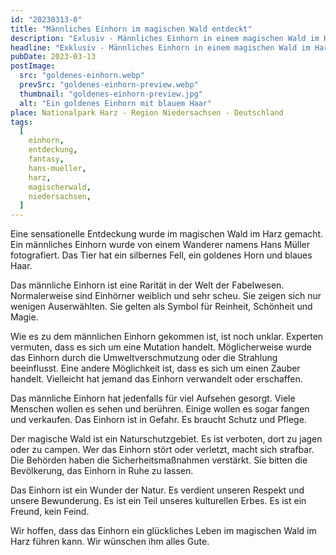 ```yaml
---
id: "20230313-0"
title: "Männliches Einhorn im magischen Wald entdeckt"
description: "Exlusiv - Männliches Einhorn in einem magischen Wald im Harz entdeckt. Lese hier mehr dazu."
headline: "Exklusiv - Männliches Einhorn in einem magischen Wald im Harz entdeckt"
pubDate: 2023-03-13
postImage:
  src: "goldenes-einhorn.webp"
  prevSrc: "goldenes-einhorn-preview.webp"
  thumbnail: "goldenes-einhorn-preview.jpg"
  alt: "Ein goldenes Einhorn mit blauem Haar"
place: Nationalpark Harz - Region Niedersachsen - Deutschland
tags:
  [
    einhorn,
    entdeckung,
    fantasy,
    hans-mueller,
    harz,
    magischerwald,
    niedersachsen,
  ]
---
```


Eine sensationelle Entdeckung wurde im magischen Wald im Harz gemacht. Ein männliches Einhorn wurde von einem Wanderer namens Hans Müller fotografiert. Das Tier hat ein silbernes Fell, ein goldenes Horn und blaues Haar.

Das männliche Einhorn ist eine Rarität in der Welt der Fabelwesen. Normalerweise sind Einhörner weiblich und sehr scheu. Sie zeigen sich nur wenigen Auserwählten. Sie gelten als Symbol für Reinheit, Schönheit und Magie.

Wie es zu dem männlichen Einhorn gekommen ist, ist noch unklar. Experten vermuten, dass es sich um eine Mutation handelt. Möglicherweise wurde das Einhorn durch die Umweltverschmutzung oder die Strahlung beeinflusst. Eine andere Möglichkeit ist, dass es sich um einen Zauber handelt. Vielleicht hat jemand das Einhorn verwandelt oder erschaffen.

Das männliche Einhorn hat jedenfalls für viel Aufsehen gesorgt. Viele Menschen wollen es sehen und berühren. Einige wollen es sogar fangen und verkaufen. Das Einhorn ist in Gefahr. Es braucht Schutz und Pflege.

Der magische Wald ist ein Naturschutzgebiet. Es ist verboten, dort zu jagen oder zu campen. Wer das Einhorn stört oder verletzt, macht sich strafbar. Die Behörden haben die Sicherheitsmaßnahmen verstärkt. Sie bitten die Bevölkerung, das Einhorn in Ruhe zu lassen.

Das Einhorn ist ein Wunder der Natur. Es verdient unseren Respekt und unsere Bewunderung. Es ist ein Teil unseres kulturellen Erbes. Es ist ein Freund, kein Feind.

Wir hoffen, dass das Einhorn ein glückliches Leben im magischen Wald im Harz führen kann. Wir wünschen ihm alles Gute.

